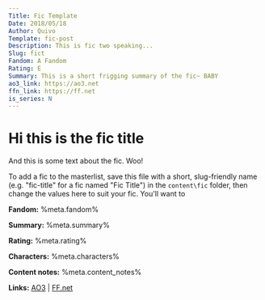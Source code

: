 ```yaml
---
Title: Fic Template
Date: 2018/05/18
Author: Quivo
Template: fic-post
Description: This is fic two speaking...
Slug: fict
Fandom: A Fandom
Rating: E
Summary: This is a short frigging summary of the fic~ BABY
ao3_link: https://ao3.net
ffn_link: https://ff.net
is_series: N
---
```


# Hi this is the fic title

And this is some text about the fic. Woo!

To add a fic to the masterlist, save this file with a short, slug-friendly name (e.g. "fic-title" for a fic named "Fic Title") in the `content\fic` folder, then change the values here to suit your fic. You'll want to 

<span class="fic-meta">

**Fandom:** %meta.fandom%

**Summary:** %meta.summary%

**Rating:** %meta.rating%

**Characters:** %meta.characters%

**Content notes:** %meta.content_notes%

**Links:**
[AO3](%meta.ao3_link%) | [FF.net](%meta.ffn_link%)

</span>

